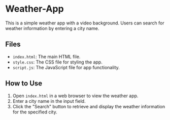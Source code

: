 # Weather-App

This is a simple weather app with a video background. Users can search for weather information by entering a city name.

## Files

- `index.html`: The main HTML file.
- `style.css`: The CSS file for styling the app.
- `script.js`: The JavaScript file for app functionality.

## How to Use

1. Open `index.html` in a web browser to view the weather app.
2. Enter a city name in the input field.
3. Click the "Search" button to retrieve and display the weather information for the specified city.
